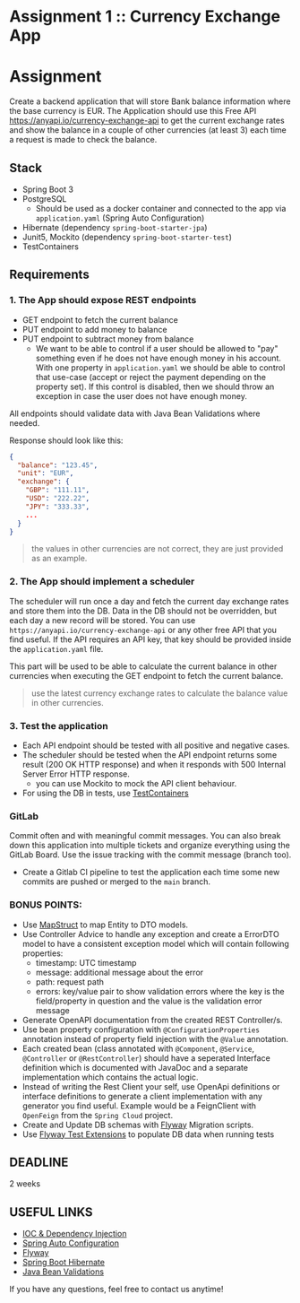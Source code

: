 # Assignment 1 :: Currency Exchange App


# Assignment

Create a backend application that will store Bank balance information where the base currency is EUR. 
The Application should use this Free API https://anyapi.io/currency-exchange-api to get the current exchange 
rates and show the balance in a couple of other currencies (at least 3) each time a request is made to 
check the balance.

## Stack 

- Spring Boot 3
- PostgreSQL
  - Should be used as a docker container and connected to the app via `application.yaml` (Spring Auto Configuration)
- Hibernate (dependency `spring-boot-starter-jpa`)
- Junit5, Mockito (dependency `spring-boot-starter-test`)
- TestContainers

## Requirements

### 1. The App should expose REST endpoints

  - GET endpoint to fetch the current balance
  - PUT endpoint to add money to balance
  - PUT endpoint to subtract money from balance
    - We want to be able to control if a user should be allowed to "pay" something even if he does not have enough money in his account.
    With one property in `application.yaml` we should be able to control that use-case (accept or reject the payment depending 
    on the property set). If this control is disabled, then we should throw an exception in case the user does not have enough money.

All endpoints should validate data with Java Bean Validations where needed.

Response should look like this:
```json
{
  "balance": "123.45",
  "unit": "EUR",
  "exchange": {
    "GBP": "111.11",
    "USD": "222.22",
    "JPY": "333.33",
    ...
  }
}
```
>the values in other currencies are not correct, they are just provided as an example.

### 2. The App should implement a scheduler

The scheduler will run once a day and fetch the current day exchange rates and store them into the DB. Data in the DB should
not be overridden, but each day a new record will be stored.
You can use `https://anyapi.io/currency-exchange-api` or any other free API that you find useful. If the API requires an API key, 
that key should be provided inside the `application.yaml` file.

This part will be used to be able to calculate the current balance in other currencies when executing the GET endpoint to fetch 
the current balance.
>use the latest currency exchange rates to calculate the balance value in other currencies.

### 3. Test the application

- Each API endpoint should be tested with all positive and negative cases.
- The scheduler should be tested when the API endpoint returns some result (200 OK HTTP response) and when it responds 
  with 500 Internal Server Error HTTP response.
  - you can use Mockito to mock the API client behaviour.
- For using the DB in tests, use [TestContainers](https://www.testcontainers.org/)


### GitLab

Commit often and with meaningful commit messages. You can also break down this application into multiple tickets and 
organize everything using the GitLab Board. Use the issue tracking with the commit message (branch too).

- Create a Gitlab CI pipeline to test the application each time some new commits are pushed or merged to the `main` branch.

### BONUS POINTS:

- Use [MapStruct](https://mapstruct.org/) to map Entity to DTO models.
- Use Controller Advice to handle any exception and create a ErrorDTO model to have a consistent exception model which will
  contain following properties:
    - timestamp: UTC timestamp
    - message: additional message about the error
    - path: request path
    - errors: key/value pair to show validation errors where the key is the field/property in question and the value is 
    the validation error message
- Generate OpenAPI documentation from the created REST Controller/s.
- Use bean property configuration with `@ConfigurationProperties` annotation instead of property field injection with the `@Value` annotation.
- Each created bean (class annotated with `@Component`, `@Service`, `@Controller` or `@RestController`) should have a seperated Interface
  definition which is documented with JavaDoc and a separate implementation which contains the actual logic.
- Instead of writing the Rest Client your self, use OpenApi definitions or interface definitions to generate a client implementation
  with any generator you find useful. Example would be a FeignClient with `OpenFeign` from the `Spring Cloud` project.
- Create and Update DB schemas with [Flyway](https://flywaydb.org/) Migration scripts.
- Use [Flyway Test Extensions](https://github.com/flyway/flyway-test-extensions) to populate DB data when running tests

## DEADLINE

2 weeks

## USEFUL LINKS

- [IOC & Dependency Injection](https://www.baeldung.com/inversion-control-and-dependency-injection-in-spring)
- [Spring Auto Configuration](https://docs.spring.io/spring-boot/docs/2.0.x/reference/html/using-boot-auto-configuration.html#:~:text=Spring%20Boot%20auto-configuration%20attempts,configures%20an%20in-memory%20database)
- [Flyway](https://www.baeldung.com/database-migrations-with-flyway)
- [Spring Boot Hibernate](https://www.baeldung.com/spring-boot-hibernate)
- [Java Bean Validations](https://www.baeldung.com/javax-validation)

If you have any questions, feel free to contact us anytime!